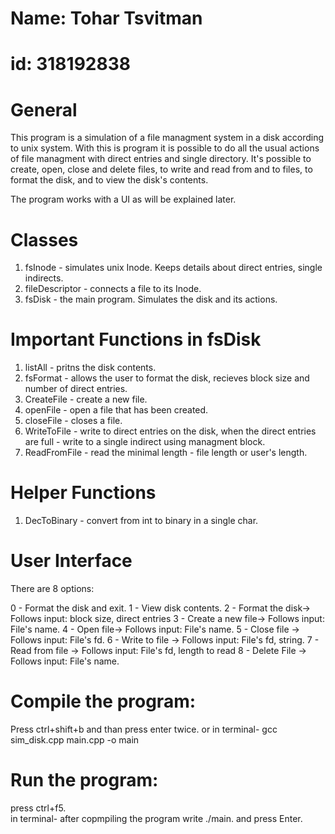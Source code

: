 # Name: Tohar Tsvitman
# id: 318192838


# General

This program is a simulation of a file managment system in a disk according to unix system.
With this is program it is possible to do all the usual actions of file managment with direct entries and single directory.
It's possible to create, open, close and delete files, to write and read from and to files, to format the disk, and to view the disk's contents.

The program works with a UI as will be explained later.

# Classes

1. fsInode - simulates unix Inode. Keeps details about direct entries, single indirects.
2. fileDescriptor - connects a file to its Inode.
3. fsDisk - the main program. Simulates the disk and its actions.

# Important Functions in fsDisk

1. listAll - pritns the disk contents.
2. fsFormat - allows the user to format the disk, recieves block size and number of direct entries.
3. CreateFile - create a new file.
4. openFile - open a file that has been created.
5. closeFile - closes a file.
6. WriteToFile - write to direct entries on the disk, when the direct entries are full - write to a single indirect using managment block.
7. ReadFromFile - read the minimal length - file length or user's length.

# Helper Functions

1. DecToBinary - convert from int to binary in a single char.

# User Interface

There are 8 options:

0 - Format the disk and exit.
1 - View disk contents.
2 - Format the disk-> Follows input: block size, direct entries
3 - Create a new file-> Follows input: File's name.
4 - Open file-> Follows input: File's name.
5 - Close file -> Follows input: File's fd.
6 - Write to file -> Follows input: File's fd, string.
7 - Read from file -> Follows input: File's fd, length to read
8 - Delete File -> Follows input: File's name.


# Compile the program:

Press ctrl+shift+b and than press enter twice.
or in terminal- gcc sim_disk.cpp main.cpp -o main

# Run the program:

press ctrl+f5.	
in terminal- after copmpiling the program write ./main. and press Enter.